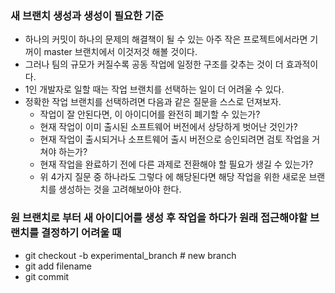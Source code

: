 ### 새 브랜치 생성과 생성이 필요한 기준
- 하나의 커밋이 하나의 문제의 해결책이 될 수 있는 아주 작은 프로젝트에서라면 기꺼이 master 브랜치에서 이것저것 해볼 것이다.
- 그러나 팀의 규모가 커질수록 공동 작업에 일정한 구조를 갖추는 것이 더 효과적이다.
- 1인 개발자로 일할 때는 작업 브랜치를 선택하는 일이 더 어려울 수 있다.
- 정확한 작업 브랜치를 선택하려면 다음과 같은 질문을 스스로 던져보자.
  - 작업이 잘 안된다면, 이 아이디어를 완전히 폐기할 수 있는가?
  - 현재 작업이 이미 출시된 소프트웨어 버전에서 상당하게 벗어난 것인가?
  - 현재 작업이 출시되거나 소프트웨어 출시 버전으로 승인되려면 검토 작업을 거쳐야 하는가?
  - 현재 작업을 완료하기 전에 다른 과제로 전환해야 할 필요가 생길 수 있는가?
  - 위 4가지 질문 중 하나라도 그렇다  에 해당된다면 해당 작업을 위한 새로운 브랜치를 생성하는 것을 고려해보아야 한다.

### 원 브랜치로 부터 새 아이디어를 생성 후 작업을 하다가 원래 접근해야할 브랜치를 결정하기 어려울 때
 - git checkout -b experimental_branch # new branch
 - git add filename
 - git commit